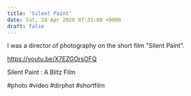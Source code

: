 ```yaml
---
title: 'Silent Paint'
date: Sat, 18 Apr 2020 07:33:00 +0000
draft: false
---
```


I was a director of photography on the short film "Silent Paint".

https://youtu.be/X7EZGOrsOFQ

Silent Paint : A Blitz Film

#photo #video #dirphot #shortfilm
